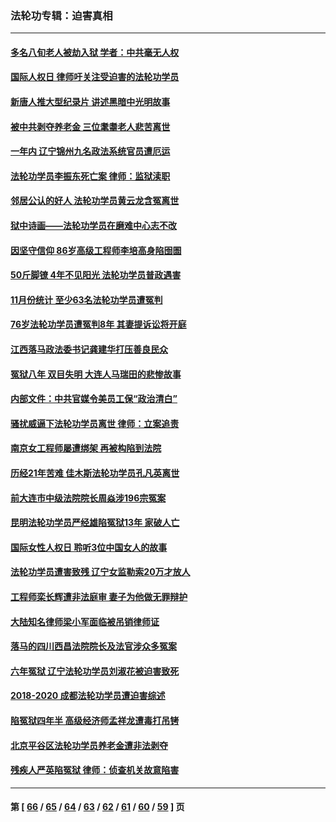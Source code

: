 ### 法轮功专辑：迫害真相
---
#### [多名八旬老人被劫入狱 学者：中共毫无人权](../../pages/nf4379/n13429561.md) 
#### [国际人权日 律师吁关注受迫害的法轮功学员](../../pages/nf4379/n13427032.md) 
#### [新唐人推大型纪录片 讲述黑暗中光明故事](../../pages/nf4379/n13427790.md) 
#### [被中共剥夺养老金 三位耄耋老人悲苦离世](../../pages/nf4379/n13424317.md) 
#### [一年内 辽宁锦州九名政法系统官员遭厄运](../../pages/nf4379/n13422434.md) 
#### [法轮功学员李振东死亡案 律师：监狱渎职](../../pages/nf4379/n13422564.md) 
#### [邻居公认的好人 法轮功学员黄云龙含冤离世](../../pages/nf4379/n13421952.md) 
#### [狱中诗画——法轮功学员在磨难中心志不改](../../pages/nf4379/n13411319.md) 
#### [因坚守信仰 86岁高级工程师李培高身陷囹圄](../../pages/nf4379/n13419794.md) 
#### [50斤脚镣 4年不见阳光 法轮功学员普政遇害](../../pages/nf4379/n13417359.md) 
#### [11月份统计 至少63名法轮功学员遭冤判](../../pages/nf4379/n13416813.md) 
#### [76岁法轮功学员遭冤判8年 其妻提诉讼将开庭](../../pages/nf4379/n13415071.md) 
#### [江西落马政法委书记龚建华打压善良民众](../../pages/nf4379/n13412606.md) 
#### [冤狱八年 双目失明 大连人马瑞田的悲惨故事](../../pages/nf4379/n13413203.md) 
#### [内部文件：中共官媒令美员工保“政治清白”](../../pages/nf4379/n13413559.md) 
#### [骚扰威逼下法轮功学员离世 律师：立案追责](../../pages/nf4379/n13411227.md) 
#### [南京女工程师屡遭绑架 再被构陷到法院](../../pages/nf4379/n13410744.md) 
#### [历经21年苦难 佳木斯法轮功学员孔凡英离世](../../pages/nf4379/n13410256.md) 
#### [前大连市中级法院院长周焱涉196宗冤案](../../pages/nf4379/n13408040.md) 
#### [昆明法轮功学员严经雄陷冤狱13年 家破人亡](../../pages/nf4379/n13408438.md) 
#### [国际女性人权日 聆听3位中国女人的故事](../../pages/nf4379/n13406864.md) 
#### [法轮功学员遭害致残 辽宁女监勒索20万才放人](../../pages/nf4379/n13406210.md) 
#### [工程师栾长辉遭非法庭审 妻子为他做无罪辩护](../../pages/nf4379/n13405677.md) 
#### [大陆知名律师梁小军面临被吊销律师证](../../pages/nf4379/n13404552.md) 
#### [落马的四川西昌法院院长及法官涉众多冤案](../../pages/nf4379/n13400861.md) 
#### [六年冤狱 辽宁法轮功学员刘淑花被迫害致死](../../pages/nf4379/n13403835.md) 
#### [2018-2020 成都法轮功学员遭迫害综述](../../pages/nf4379/n13398532.md) 
#### [陷冤狱四年半 高级经济师孟祥龙遭毒打吊铐](../../pages/nf4379/n13400275.md) 
#### [北京平谷区法轮功学员养老金遭非法剥夺](../../pages/nf4379/n13397851.md) 
#### [残疾人严英陷冤狱 律师：侦查机关故意陷害](../../pages/nf4379/n13396140.md) 

---
#### 第 [ [66](./66.md) / [65](./65.md) / [64](./64.md) / [63](./63.md) / [62](./62.md) / [61](./61.md) / [60](./60.md) / [59](./59.md) ] 页

